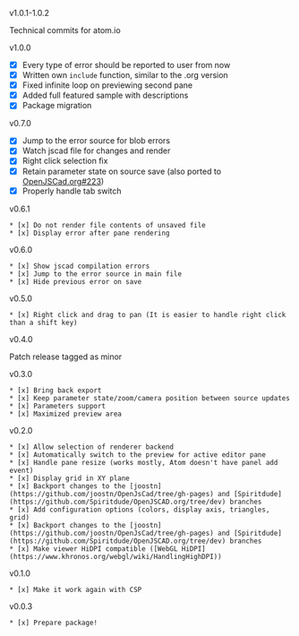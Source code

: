 v1.0.1-1.0.2

Technical commits for atom.io

v1.0.0

 * [x] Every type of error should be reported to user from now
 * [x] Written own `include` function, similar to the .org version
 * [x] Fixed infinite loop on previewing second pane
 * [x] Added full featured sample with descriptions
 * [x] Package migration

v0.7.0

 * [x] Jump to the error source for blob errors
 * [x] Watch jscad file for changes and render
 * [x] Right click selection fix
 * [x] Retain parameter state on source save (also ported to [OpenJSCad.org#223](https://github.com/Spiritdude/OpenJSCAD.org/pull/223))
 * [x] Properly handle tab switch

v0.6.1

	* [x] Do not render file contents of unsaved file
	* [x] Display error after pane rendering

v0.6.0

	* [x] Show jscad compilation errors
	* [x] Jump to the error source in main file
	* [x] Hide previous error on save

v0.5.0

	* [x] Right click and drag to pan (It is easier to handle right click than a shift key)


v0.4.0

Patch release tagged as minor

v0.3.0

	* [x] Bring back export
	* [x] Keep parameter state/zoom/camera position between source updates
	* [x] Parameters support
	* [x] Maximized preview area

v0.2.0

	* [x] Allow selection of renderer backend
	* [x] Automatically switch to the preview for active editor pane
	* [x] Handle pane resize (works mostly, Atom doesn't have panel add event)
	* [x] Display grid in XY plane
	* [x] Backport changes to the [joostn](https://github.com/joostn/OpenJsCad/tree/gh-pages) and [Spiritdude](https://github.com/Spiritdude/OpenJSCAD.org/tree/dev) branches
	* [x] Add configuration options (colors, display axis, triangles, grid)
	* [x] Backport changes to the [joostn](https://github.com/joostn/OpenJsCad/tree/gh-pages) and [Spiritdude](https://github.com/Spiritdude/OpenJSCAD.org/tree/dev) branches
	* [x] Make viewer HiDPI compatible ([WebGL HiDPI](https://www.khronos.org/webgl/wiki/HandlingHighDPI))

v0.1.0

	* [x] Make it work again with CSP

v0.0.3

	* [x] Prepare package!
